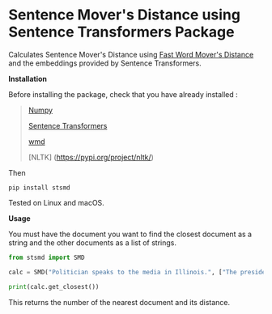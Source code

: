 # Sentence Mover's Distance using Sentence Transformers Package

Calculates Sentence Mover's Distance using [Fast Word Mover's Distance](https://github.com/src-d/wmd-relax) and the embeddings provided by Sentence Transformers.

**Installation**

Before installing the package, check that you have already installed :
> [Numpy](https://pypi.org/project/numpy/)
>
> [Sentence Transformers](https://pypi.org/project/sentence-transformers/)
>
> [wmd](https://pypi.org/project/wmd/)
>
> [NLTK] (https://pypi.org/project/nltk/)

Then
```
pip install stsmd
```
Tested on Linux and macOS.

**Usage**

You must have the document you want to find the closest document as a string and the other documents as a list of strings.

```python
from stsmd import SMD

calc = SMD("Politician speaks to the media in Illinois.", ["The president greets the press in Chicago.", "The President delivers his inaugural address."])

print(calc.get_closest())
```

This returns the number of the nearest document and its distance.